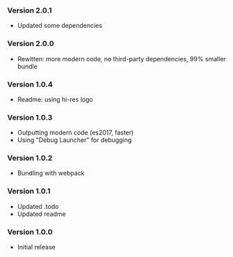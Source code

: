 ### Version 2.0.1
- Updated some dependencies

### Version 2.0.0
- Rewitten: more modern code, no third-party dependencies, 99% smaller bundle

### Version 1.0.4
- Readme: using hi-res logo

### Version 1.0.3
- Outputting modern code (es2017, faster)
- Using "Debug Launcher" for debugging

### Version 1.0.2
- Bundling with webpack

### Version 1.0.1
- Updated .todo
- Updated readme

### Version 1.0.0
- Initial release
